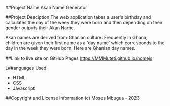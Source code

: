 ##Project Name
Akan Name Generator

##Project Desciption
The web application takes a user's birthday and calculates the day of the week they were born and then depending on their gender outputs their Akan Name. 

Akan names are derived from Ghanian culture. Frequently in Ghana, children are given their first name as a 'day name' which corresponds to the day in the week they were born. Here are Ghanian day names.

##Link to live site on GitHub Pages
https://MMMuteti.github.io/homejs

L##anguages Used
- HTML
- CSS
- Javascript

##Copyright and License Information
(c) Moses Mbugua - 2023